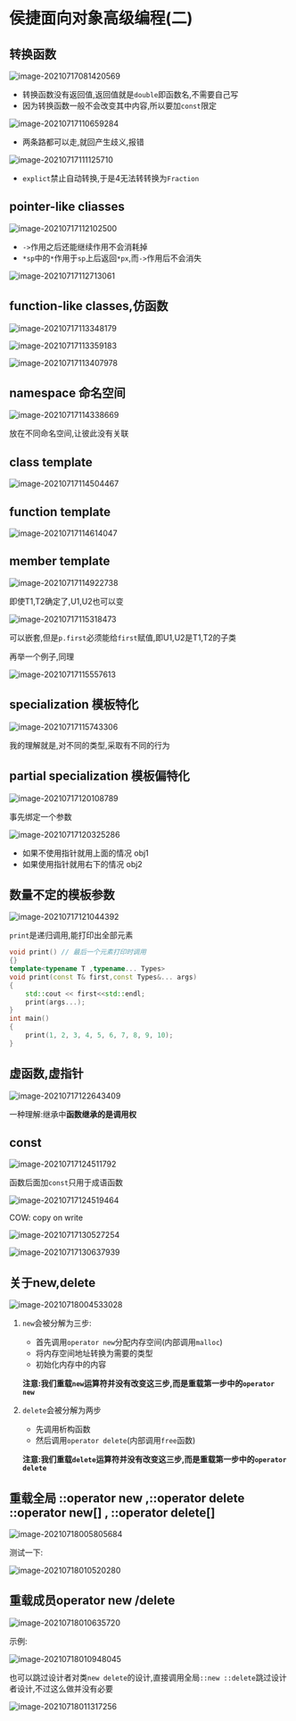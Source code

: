# 侯捷面向对象高级编程(二)

## 转换函数



![image-20210717081420569](https://lzx-figure-bed.obs.dualstack.cn-north-4.myhuaweicloud.com/Figurebed/image-20210717081420569.png)

- 转换函数没有返回值,返回值就是`double`即函数名,不需要自己写
- 因为转换函数一般不会改变其中内容,所以要加`const`限定

![image-20210717110659284](https://lzx-figure-bed.obs.dualstack.cn-north-4.myhuaweicloud.com/Figurebed/image-20210717110659284.png)

- 两条路都可以走,就回产生歧义,报错

![image-20210717111125710](https://lzx-figure-bed.obs.dualstack.cn-north-4.myhuaweicloud.com/Figurebed/image-20210717111125710.png)

- `explict`禁止自动转换,于是4无法转转换为`Fraction`

## pointer-like cliasses

![image-20210717112102500](https://lzx-figure-bed.obs.dualstack.cn-north-4.myhuaweicloud.com/Figurebed/image-20210717112102500.png)

- `->`作用之后还能继续作用不会消耗掉
- `*sp`中的`*`作用于`sp`上后返回`*px`,而`->`作用后不会消失

![image-20210717112713061](https://lzx-figure-bed.obs.dualstack.cn-north-4.myhuaweicloud.com/Figurebed/image-20210717112713061.png)

## function-like classes,仿函数

![image-20210717113348179](https://lzx-figure-bed.obs.dualstack.cn-north-4.myhuaweicloud.com/Figurebed/image-20210717113348179.png)

![image-20210717113359183](https://lzx-figure-bed.obs.dualstack.cn-north-4.myhuaweicloud.com/Figurebed/image-20210717113359183.png)

![image-20210717113407978](https://lzx-figure-bed.obs.dualstack.cn-north-4.myhuaweicloud.com/Figurebed/image-20210717113407978.png)

## namespace 命名空间



![image-20210717114338669](https://lzx-figure-bed.obs.dualstack.cn-north-4.myhuaweicloud.com/Figurebed/image-20210717114338669.png)

放在不同命名空间,让彼此没有关联

## class template

![image-20210717114504467](https://lzx-figure-bed.obs.dualstack.cn-north-4.myhuaweicloud.com/Figurebed/image-20210717114504467.png)

## function template

![image-20210717114614047](https://lzx-figure-bed.obs.dualstack.cn-north-4.myhuaweicloud.com/Figurebed/image-20210717114614047.png)

## member template

![image-20210717114922738](https://lzx-figure-bed.obs.dualstack.cn-north-4.myhuaweicloud.com/Figurebed/image-20210717114922738.png)

即使T1,T2确定了,U1,U2也可以变

![image-20210717115318473](https://lzx-figure-bed.obs.dualstack.cn-north-4.myhuaweicloud.com/Figurebed/image-20210717115318473.png)

可以嵌套,但是`p.first`必须能给`first`赋值,即U1,U2是T1,T2的子类

再举一个例子,同理

![image-20210717115557613](https://lzx-figure-bed.obs.dualstack.cn-north-4.myhuaweicloud.com/Figurebed/image-20210717115557613.png)

## specialization 模板特化

![image-20210717115743306](https://lzx-figure-bed.obs.dualstack.cn-north-4.myhuaweicloud.com/Figurebed/image-20210717115743306.png)

我的理解就是,对不同的类型,采取有不同的行为

## partial specialization 模板偏特化

![image-20210717120108789](https://lzx-figure-bed.obs.dualstack.cn-north-4.myhuaweicloud.com/Figurebed/image-20210717120108789.png)

事先绑定一个参数

![image-20210717120325286](https://lzx-figure-bed.obs.dualstack.cn-north-4.myhuaweicloud.com/Figurebed/image-20210717120325286.png)

- 如果不使用指针就用上面的情况 obj1
- 如果使用指针就用右下的情况     obj2

##  数量不定的模板参数

![image-20210717121044392](https://lzx-figure-bed.obs.dualstack.cn-north-4.myhuaweicloud.com/Figurebed/image-20210717121044392.png)

`print`是递归调用,能打印出全部元素

```cpp
void print() // 最后一个元素打印时调用
{}
template<typename T ,typename... Types>
void print(const T& first,const Types&... args)
{
	std::cout << first<<std::endl;
	print(args...);
}
int main()
{
	print(1, 2, 3, 4, 5, 6, 7, 8, 9, 10);
}
```

## 虚函数,虚指针

![image-20210717122643409](https://lzx-figure-bed.obs.dualstack.cn-north-4.myhuaweicloud.com/Figurebed/image-20210717122643409.png)

一种理解:继承中**函数继承的是调用权**

## const

![image-20210717124511792](https://lzx-figure-bed.obs.dualstack.cn-north-4.myhuaweicloud.com/Figurebed/image-20210717124511792.png)

函数后面加`const`只用于成语函数

![image-20210717124519464](https://lzx-figure-bed.obs.dualstack.cn-north-4.myhuaweicloud.com/Figurebed/image-20210717124519464.png)

COW: copy on write 

![image-20210717130527254](https://lzx-figure-bed.obs.dualstack.cn-north-4.myhuaweicloud.com/Figurebed/image-20210717130527254.png)

![image-20210717130637939](https://lzx-figure-bed.obs.dualstack.cn-north-4.myhuaweicloud.com/Figurebed/image-20210717130637939.png)

## 关于new,delete

![image-20210718004533028](https://lzx-figure-bed.obs.dualstack.cn-north-4.myhuaweicloud.com/Figurebed/image-20210718004533028.png)

1. `new`会被分解为三步:

   - 首先调用`operator new`分配内存空间(内部调用`malloc`)
   - 将内存空间地址转换为需要的类型
   - 初始化内存中的内容

   **注意:我们重载`new`运算符并没有改变这三步,而是重载第一步中的`operator new`**

2. `delete`会被分解为两步

   - 先调用析构函数
   - 然后调用`operator delete`(内部调用`free`函数)

   **注意:我们重载`delete`运算符并没有改变这三步,而是重载第一步中的`operator delete`**

## 重载全局 ::operator new  ,::operator delete ::operator new[]  , ::operator delete[]

![image-20210718005805684](https://lzx-figure-bed.obs.dualstack.cn-north-4.myhuaweicloud.com/Figurebed/image-20210718005805684.png)

测试一下:

![image-20210718010520280](https://lzx-figure-bed.obs.dualstack.cn-north-4.myhuaweicloud.com/Figurebed/image-20210718010520280.png)

## 重载成员operator new /delete

 ![image-20210718010635720](https://lzx-figure-bed.obs.dualstack.cn-north-4.myhuaweicloud.com/Figurebed/image-20210718010635720.png)

 示例:

![image-20210718010948045](https://lzx-figure-bed.obs.dualstack.cn-north-4.myhuaweicloud.com/Figurebed/image-20210718010948045.png)

也可以跳过设计者对类`new delete`的设计,直接调用全局`::new ::delete`跳过设计者设计,不过这么做并没有必要

![image-20210718011317256](https://lzx-figure-bed.obs.dualstack.cn-north-4.myhuaweicloud.com/Figurebed/image-20210718011317256.png)

 

